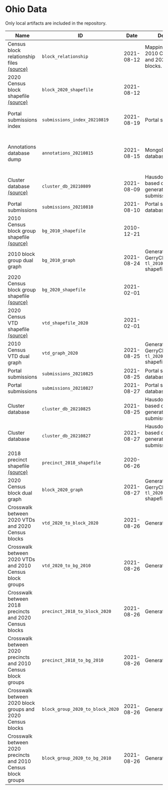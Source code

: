 # Ohio Data

Only local artifacts are included in the repository.

| Name | ID | Date | Description | Author(s) | References | Type | Local? | Path |
|------|----|------|-------------|-----------|------------|------|--------|------|
| Census block relationship files [(source)](https://www2.census.gov/geo/docs/maps-data/data/rel2020/t10t20/TAB2010_TAB2020_ST39.zip) | `block_relationship` | 2021-08-12 | Mappings between 2010 Census blocks and 2020 Census blocks. | United States Census Bureau | [U.S. Census relationship files](https://www.census.gov/geographies/reference-files/time-series/geo/relationship-files.html) | `table` | ❌ | `tab2010_tab2020_st39_oh.txt` |
| 2020 Census block shapefile [(source)](https://www2.census.gov/geo/tiger/TIGER2020/TABBLOCK20/tl_2020_39_tabblock20.zip) | `block_2020_shapefile` | 2021-08-12 |  | United States Census Bureau | [U.S. Census TIGER/Line shapefiles](https://www.census.gov/geographies/mapping-files/time-series/geo/tiger-line-file.html) | `shapefile_zip` | ❌ | `tl_2020_39_tabblock20` |
| Portal submissions index | `submissions_index_20210819` | 2021-08-19 | Portal submissions | Parker Rule | [OCRC Public Comment Portal](https://portal.ohio-mapping.org/) | `json` | ✅ | `oh_submissions_index_20210819.json` |
| Annotations database dump | `annotations_20210815` | 2021-08-15 | MongoDB annotations database dump. | MGGG annotators, Maxwell Fan, Parker Rule |  | `json` | ✅ | `OH_dump_20210815.jsonl` |
| Cluster database [(source)](https://drive.google.com/uc?id=11gJ2odN1rBA9uXGxmmvJuWQXEKiH2ZSe) | `cluster_db_20210809` | 2021-08-09 | Hausdorff distance-based clusters generated on COI submissions. | Parker Edwards, Ari Stern |  | `pickle` | ❌ | `oh_cluster_db_20210809.pkl` |
| Portal submissions | `submissions_20210810` | 2021-08-10 | Portal submissions database dump. | Robbie Veglahn |  | `table` | ✅ | `OHCumulativeAug10.csv` |
| 2010 Census block group shapefile [(source)](https://www2.census.gov/geo/tiger/TIGER2010/BG/2010/tl_2010_39_bg10.zip) | `bg_2010_shapefile` | 2010-12-21 |  | United States Census Bureau | [U.S. Census TIGER/Line shapefiles](https://www.census.gov/geographies/mapping-files/time-series/geo/tiger-line-file.html) | `shapefile_zip` | ❌ | `tl_2010_39_bg10` |
| 2010 block group dual graph | `bg_2010_graph` | 2021-08-24 | Generated with GerryChain from `tl_2010_39_bg10` shapefile. | Parker Rule |  | `json` | ✅ | `tl_2010_39_bg10.json` |
| 2020 Census block group shapefile [(source)](https://www2.census.gov/geo/tiger/TIGER2020/BG/tl_2020_39_bg.zip) | `bg_2020_shapefile` | 2021-02-01 |  | United States Census Bureau | [U.S. Census TIGER/Line shapefiles](https://www.census.gov/geographies/mapping-files/time-series/geo/tiger-line-file.html) | `shapefile_zip` | ❌ | `tl_2020_39_bg` |
| 2020 Census VTD shapefile [(source)](https://www2.census.gov/geo/tiger/TIGER2020PL/STATE/39_OHIO/39/tl_2020_39_vtd20.zip) | `vtd_shapefile_2020` | 2021-02-01 |  | United States Census Bureau | [U.S. Census TIGER/Line shapefiles](https://www.census.gov/geographies/mapping-files/time-series/geo/tiger-line-file.html) | `shapefile_zip` | ❌ | `tl_2020_39_vtd20` |
| 2010 Census VTD dual graph | `vtd_graph_2020` | 2021-08-25 | Generated with GerryChain from `tl_2020_39_vtd20` shapefile. | Parker Rule |  | `json` | ✅ | `tl_2020_39_vtd20.json` |
| Portal submissions | `submissions_20210825` | 2021-08-25 | Portal submissions database dump. | Parker Rule |  | `table` | ✅ | `oh_submissions_20210825.csv` |
| Portal submissions | `submissions_20210827` | 2021-08-27 | Portal submissions database dump. | Parker Rule |  | `table` | ✅ | `oh_submissions_20210827.csv` |
| Cluster database | `cluster_db_20210825` | 2021-08-25 | Hausdorff distance-based clusters generated on COI submissions. | Parker Rule |  | `pickle` | ✅ | `oh_cluster_db_20210825.pkl` |
| Cluster database | `cluster_db_20210827` | 2021-08-27 | Hausdorff distance-based clusters generated on COI submissions. | Parker Rule |  | `pickle` | ✅ | `oh_cluster_db_20210827.pkl` |
| 2018 precinct shapefile [(source)](https://raw.githubusercontent.com/mggg-states/OH-shapefiles/e523226fb9d90c589b698b9e8720c2e4c3b22fc0/OH_precincts.zip) | `precinct_2018_shapefile` | 2020-06-26 |  | MGGG | [mggg-states repository](https://github.com/mggg-states/OH-shapefiles) | `shapefile_zip` | ❌ | `OH_precincts` |
| 2020 Census block dual graph | `block_2020_graph` | 2021-08-27 | Generated with GerryChain from `tl_2020_39_tabblock20` shapefile. | Parker Rule |  | `json` | ✅ | `tl_2020_39_tabblock20.json` |
| Crosswalk between 2020 VTDs and 2020 Census blocks | `vtd_2020_to_block_2020` | 2021-08-26 | Generated with maup. | Parker Rule |  | `json` | ✅ | `oh_2020_vtds_to_2020_blocks.json` |
| Crosswalk between 2020 VTDs and 2010 Census block groups | `vtd_2020_to_bg_2010` | 2021-08-26 | Generated with maup. | Parker Rule |  | `json` | ✅ | `oh_2020_vtds_to_2010_block_groups.json` |
| Crosswalk between 2018 precincts and 2020 Census blocks | `precinct_2018_to_block_2020` | 2021-08-26 | Generated with maup. | Parker Rule |  | `json` | ✅ | `oh_2018_precincts_to_2020_blocks.json` |
| Crosswalk between 2020 precincts and 2010 Census block groups | `precinct_2018_to_bg_2010` | 2021-08-26 | Generated with maup. | Parker Rule |  | `json` | ✅ | `oh_2018_precincts_to_2010_block_groups.json` |
| Crosswalk between 2020 block groups and 2020 Census blocks | `block_group_2020_to_block_2020` | 2021-08-26 | Generated with maup. | Parker Rule |  | `json` | ✅ | `oh_2020_block_groups_to_2020_blocks.json` |
| Crosswalk between 2020 precincts and 2010 Census block groups | `block_group_2020_to_bg_2010` | 2021-08-26 | Generated with maup. | Parker Rule |  | `json` | ✅ | `oh_2020_block_groups_to_2010_block_groups.json` |
